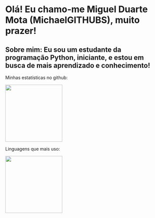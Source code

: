 # Olá! Eu chamo-me Miguel Duarte Mota (MichaelGITHUBS), muito prazer!

## Sobre mim: Eu sou um estudante da programação Python, iniciante, e estou em busca de mais aprendizado e conhecimento! 

Minhas estatísticas no github: 
 <div>
   <a href="https://github.com/MichaelGITHUBS">
   <img height="180em" src="https://github-readme-stats.vercel.app/api?username=MichaelGITHUBS&show_icons=true&theme=tokyonight&include_all_commits=true&count_private=true"/> <br />
   </a>
 </div>
 
 Linguagens que mais uso:
 <div>
   <img height="180em" src="https://github-readme-stats.vercel.app/api/top-langs/?username=MichaelGITHUBS&layout=compact&langs_count=6&theme=tokyonight"/>
</div>
 




